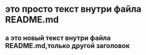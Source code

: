 # это просто текст внутри файла README.md
## а это новый текст внутри файла README.md,только другой заголовок